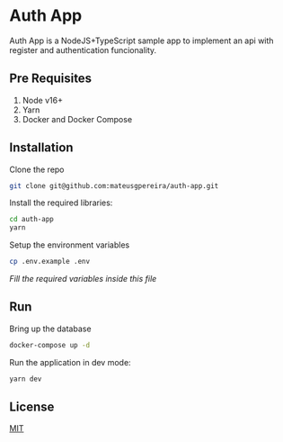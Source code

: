 # Auth App

Auth App is a NodeJS+TypeScript sample app to implement an api with register and authentication funcionality.

## Pre Requisites

1. Node v16+  
2. Yarn
3. Docker and Docker Compose

## Installation

Clone the repo

```bash
git clone git@github.com:mateusgpereira/auth-app.git
```

Install the required libraries:
```bash
cd auth-app
yarn
```

Setup the environment variables
```bash
cp .env.example .env
```

*Fill the required variables inside this file*

## Run

Bring up the database

```bash
docker-compose up -d
```

Run the application in dev mode:
```bash
yarn dev
```

## License
[MIT](https://choosealicense.com/licenses/mit/)